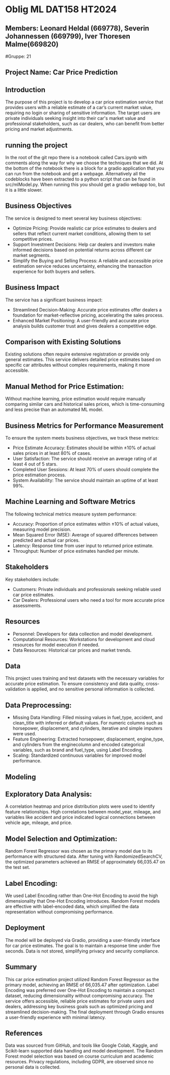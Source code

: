 # Oblig ML DAT158 HT2024
## Members: Leonard Heldal (669778), Severin Johannessen (669799), Iver Thoresen Malme(669820)
#Gruppe: 21

## Project Name:  Car Price Prediction
## Introduction
The purpose of this project is to develop a car price estimation service that provides users with a reliable estimate of a car’s current market value, requiring no login or sharing of sensitive information. The target users are private individuals seeking insight into their car's market value and professional stakeholders, such as car dealers, who can benefit from better pricing and market adjustments.



## running the project
In the root of the git repo there is a notebook called Cars.ipynb with comments along the way for why we choose the techniques that we did. At the bottom of the notebook there is a block for a gradio application that you can run from the notebook and get a webpage. Alternatively all the codeblocks have been extracted to a python script that can be found in src/mlModel.py. When running this you should get a gradio webapp too, but it is a little slower.


## Business Objectives
The service is designed to meet several key business objectives:
* Optimize Pricing: Provide realistic car price estimates to dealers and sellers that reflect current market conditions, allowing them to set competitive prices.
* Support Investment Decisions: Help car dealers and investors make informed decisions based on potential returns across different car market segments.
* Simplify the Buying and Selling Process: A reliable and accessible price estimation service reduces uncertainty, enhancing the transaction experience for both buyers and sellers.

## Business Impact
The service has a significant business impact:
* Streamlined Decision-Making: Accurate price estimates offer dealers a foundation for market-reflective pricing, accelerating the sales process.
* Enhanced Market Positioning: A user-friendly and accurate price analysis builds customer trust and gives dealers a competitive edge.

## Comparison with Existing Solutions
Existing solutions often require extensive registration or provide only general estimates. This service delivers detailed price estimates based on specific car attributes without complex requirements, making it more accessible.
## Manual Method for Price Estimation:
Without machine learning, price estimation would require manually comparing similar cars and historical sales prices, which is time-consuming and less precise than an automated ML model.

## Business Metrics for Performance Measurement
To ensure the system meets business objectives, we track these metrics:
* Price Estimate Accuracy: Estimates should be within ±10% of actual sales prices in at least 80% of cases.
* User Satisfaction: The service should receive an average rating of at least 4 out of 5 stars.
* Completed User Sessions: At least 70% of users should complete the price estimation process.
* System Availability: The service should maintain an uptime of at least 99%.

## Machine Learning and Software Metrics
The following technical metrics measure system performance:
* Accuracy: Proportion of price estimates within ±10% of actual values, measuring model precision.
* Mean Squared Error (MSE): Average of squared differences between predicted and actual car prices.
* Latency: Response time from user input to returned price estimate.
* Throughput: Number of price estimates handled per minute.

## Stakeholders
Key stakeholders include:
* Customers: Private individuals and professionals seeking reliable used car price estimates.
* Car Dealers: Professional users who need a tool for more accurate price assessments.

## Resources
* Personnel:
Developers for data collection and model development.
* Computational Resources:
Workstations for development and cloud resources for model execution if needed.
* Data Resources:
Historical car prices and market trends.

## Data
This project uses training and test datasets with the necessary variables for accurate price estimation. To ensure consistency and data quality, cross-validation is applied, and no sensitive personal information is collected.
## Data Preprocessing:
* Missing Data Handling: Filled missing values in fuel_type, accident, and clean_title with inferred or default values. For numeric columns such as horsepower, displacement, and cylinders, iterative and simple imputers were used.
* Feature Engineering: Extracted horsepower, displacement, engine_type, and cylinders from the enginecolumn and encoded categorical variables, such as brand and fuel_type, using Label Encoding.
* Scaling: Standardized continuous variables for improved model performance.

## Modeling
## Exploratory Data Analysis:
A correlation heatmap and price distribution plots were used to identify feature relationships. High correlations between model_year, mileage, and variables like accident and price indicated logical connections between vehicle age, mileage, and price.
## Model Selection and Optimization:
Random Forest Regressor was chosen as the primary model due to its performance with structured data. After tuning with RandomizedSearchCV, the optimized parameters achieved an RMSE of approximately 66,035.47 on the test set.
## Label Encoding:
We used Label Encoding rather than One-Hot Encoding to avoid the high dimensionality that One-Hot Encoding introduces. Random Forest models are effective with label-encoded data, which simplified the data representation without compromising performance.

## Deployment
The model will be deployed via Gradio, providing a user-friendly interface for car price estimates. The goal is to maintain a response time under five seconds.
Data is not stored, simplifying privacy and security compliance.

## Summary
This car price estimation project utilized Random Forest Regressor as the primary model, achieving an RMSE of 66,035.47 after optimization. Label Encoding was preferred over One-Hot Encoding to maintain a compact dataset, reducing dimensionality without compromising accuracy. The service offers accessible, reliable price estimates for private users and dealers, addressing key business goals such as optimized pricing and streamlined decision-making. The final deployment through Gradio ensures a user-friendly experience with minimal latency.

## References
Data was sourced from GitHub, and tools like Google Colab, Kaggle, and Scikit-learn supported data handling and model development. The Random Forest model selection was based on course curriculum and academic resources. Privacy regulations, including GDPR, are observed since no personal data is collected.

